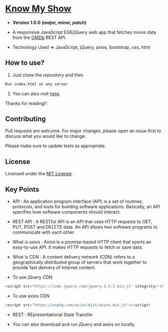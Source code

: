 # [Know My Show](https://knowmyshow.tech/)
- __Version 1.0.0__ ***(major, minor, patch)***

- A responsive JavaScript ES6/jQuery web app that fetches movie data from the [OMDb](http://www.omdbapi.com/) REST API.

- Technology Used => JavaScript, jQuery, axios, bootstrap, css, html

## How to use?

1. Just clone the repository and then

```bash
Run index.html on any server
```

2. You can also visit [here](https://arpitkekri.github.io/MovieInfo_JavaScript-jQuery/).

Thanks for reading!!

## Contributing
Pull requests are welcome. For major changes, please open an issue first to discuss what you would like to change.

Please make sure to update tests as appropriate.

## License
Licensed under the [MIT License](LICENSE).

## Key Points
- API : An application program interface (API) is a set of routines, protocols, and tools for building software applications. Basically, an API specifies how software components should interact.

- REST API : A RESTful API is an API that uses HTTP requests to GET, PUT, POST and DELETE data. An API allows two software programs to communicate with each other.

- What is axios : Axios is a promise-based HTTP client that sports an easy-to-use API. It makes HTTP requests to fetch or save data.

- What is CDN : A content delivery network (CDN) refers to a geographically distributed group of servers that work together to provide fast delivery of Internet content.

- To use jQuery CDN
```JavaScript
<script src="https://code.jquery.com/jquery-3.5.1.min.js" integrity="sha256-9/aliU8dGd2tb6OSsuzixeV4y/faTqgFtohetphbbj0=" crossorigin="anonymous"></script>
```

- To use axios CDN
```JavaScript
<script src="https://unpkg.com/axios/dist/axios.min.js"></script>
```
- REST : REpresentational State Transfer

- You can also download and run jQuery and axios on locally.